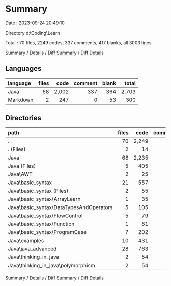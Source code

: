 # Summary

Date : 2023-09-24 20:49:10

Directory d:\\Coding\\Learn

Total : 70 files,  2249 codes, 337 comments, 417 blanks, all 3003 lines

Summary / [Details](details.md) / [Diff Summary](diff.md) / [Diff Details](diff-details.md)

## Languages
| language | files | code | comment | blank | total |
| :--- | ---: | ---: | ---: | ---: | ---: |
| Java | 68 | 2,002 | 337 | 364 | 2,703 |
| Markdown | 2 | 247 | 0 | 53 | 300 |

## Directories
| path | files | code | comment | blank | total |
| :--- | ---: | ---: | ---: | ---: | ---: |
| . | 70 | 2,249 | 337 | 417 | 3,003 |
| . (Files) | 2 | 14 | 3 | 5 | 22 |
| Java | 68 | 2,235 | 334 | 412 | 2,981 |
| Java (Files) | 5 | 405 | 12 | 76 | 493 |
| Java\\AWT | 2 | 25 | 0 | 5 | 30 |
| Java\\basic_syntax | 21 | 557 | 129 | 104 | 790 |
| Java\\basic_syntax (Files) | 2 | 55 | 0 | 13 | 68 |
| Java\\basic_syntax\\ArrayLearn | 1 | 35 | 8 | 5 | 48 |
| Java\\basic_syntax\\DataTypesAndOperators | 5 | 105 | 23 | 28 | 156 |
| Java\\basic_syntax\\FlowControl | 5 | 79 | 28 | 18 | 125 |
| Java\\basic_syntax\\Function | 1 | 81 | 1 | 10 | 92 |
| Java\\basic_syntax\\ProgramCase | 7 | 202 | 69 | 30 | 301 |
| Java\\examples | 10 | 431 | 58 | 49 | 538 |
| Java\\java_advanced | 28 | 763 | 135 | 168 | 1,066 |
| Java\\thinking_in_java | 2 | 54 | 0 | 10 | 64 |
| Java\\thinking_in_java\\polymorphism | 2 | 54 | 0 | 10 | 64 |

Summary / [Details](details.md) / [Diff Summary](diff.md) / [Diff Details](diff-details.md)